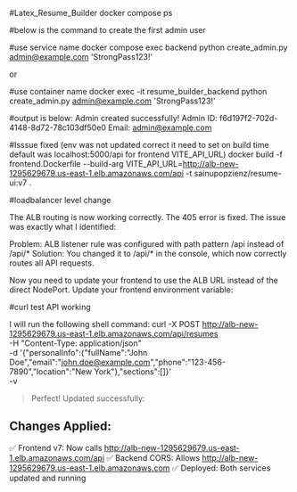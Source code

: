 #Latex_Resume_Builder
docker compose ps


#below is the command to create the first admin user

#use service name
docker compose exec backend python create_admin.py admin@example.com 'StrongPass123!'

or

#use container name
docker exec -it resume_builder_backend python create_admin.py admin@example.com 'StrongPass123!'


#output is below:
Admin created successfully!
Admin ID: f6d197f2-702d-4148-8d72-78c103df50e0
Email: admin@example.com


#Isssue fixed (env was not updated correct it need to set on build time default was localhost:5000/api for frontend VITE_API_URL)
docker build -f frontend.Dockerfile --build-arg VITE_API_URL=http://alb-new-1295629679.us-east-1.elb.amazonaws.com/api -t sainupopzienz/resume-ui:v7 .


#loadbalancer level change

The ALB routing is now working correctly. The 405 error is fixed. The issue was exactly what I identified:

Problem: ALB listener rule was configured with path pattern /api instead of /api/*
Solution: You changed it to /api/* in the console, which now correctly routes all API requests.

Now you need to update your frontend to use the ALB URL instead of the direct NodePort. Update your frontend environment variable:


#curl test API working

I will run the following shell command: 
curl -X POST http://alb-new-1295629679.us-east-1.elb.amazonaws.com/api/resumes \
  -H "Content-Type: application/json" \
  -d '{"personalInfo":{"fullName":"John Doe","email":"john.doe@example.com","phone":"123-456-7890","location":"New York"},"sections":[]}' \
  -v
  
  > Perfect! Updated successfully:

## Changes Applied:
✅ Frontend v7: Now calls http://alb-new-1295629679.us-east-1.elb.amazonaws.com/api
✅ Backend CORS: Allows http://alb-new-1295629679.us-east-1.elb.amazonaws.com
✅ Deployed: Both services updated and running


